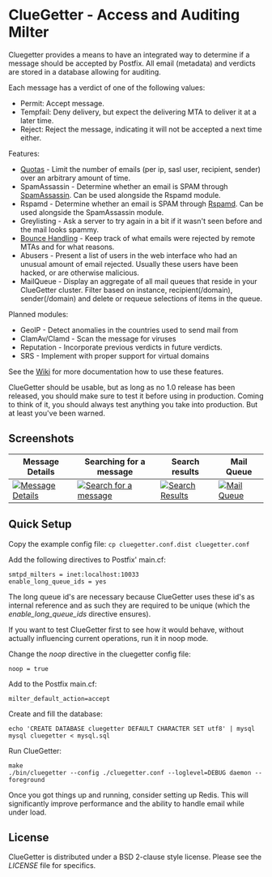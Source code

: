 # ClueGetter - Access and Auditing Milter

Cluegetter provides a means to have an integrated way to determine if a message
should be accepted by Postfix. All email (metadata) and verdicts are stored in a
database allowing for auditing.

Each message has a verdict of one of the following values:
* Permit: Accept message.
* Tempfail: Deny delivery, but expect the delivering MTA to deliver it at a later time.
* Reject: Reject the message, indicating it will not be accepted a next time either.

Features:
* [Quotas](https://github.com/Freeaqingme/ClueGetter/wiki/Quotas) - Limit the number of emails
  (per ip, sasl user, recipient, sender) over an arbitrary amount of time. 
* SpamAssassin - Determine whether an email is SPAM through [SpamAssassin](http://spamassassin.apache.org/).
  Can be used alongside the Rspamd module.
* Rspamd - Determine whether an email is SPAM through [Rspamd](http://www.rspamd.com).
  Can be used alongside the SpamAssassin module.
* Greylisting - Ask a server to try again in a bit if it wasn't seen before and the mail looks spammy.
* [Bounce Handling](https://github.com/Freeaqingme/ClueGetter/wiki/Bounce-Handling) - Keep track of
  what emails were rejected by remote MTAs and for what reasons.
* Abusers - Present a list of users in the web interface who had an unusual amount of email rejected.
  Usually these users have been hacked, or are otherwise malicious.
* MailQueue - Display an aggregate of all mail queues that reside in your ClueGetter cluster.
  Filter based on instance, recipient(/domain), sender(/domain) and delete or requeue selections
  of items in the queue.

Planned modules:
* GeoIP - Detect anomalies in the countries used to send mail from
* ClamAv/Clamd - Scan the message for viruses
* Reputation - Incorporate previous verdicts in future verdicts.
* SRS - Implement with proper support for virtual domains

See the [Wiki](https://github.com/Freeaqingme/ClueGetter/wiki) for more documentation how to use
these features.

ClueGetter should be usable, but as long as no 1.0 release has been released,
you should make sure to test it before using in production. Coming to think
of it, you should always test anything you take into production. But at
least you've been warned.


## Screenshots

| Message Details | Searching for a message | Search results | Mail Queue |
| ------------- | ------------- | ------------- | ------------- | 
| [![Message Details](https://raw.githubusercontent.com/Freeaqingme/ClueGetter/develop/screenshots/thumbs/200.MessageDetails.png)](https://raw.githubusercontent.com/Freeaqingme/ClueGetter/develop/screenshots/MessageDetails.png) | [![Search for a message](https://raw.githubusercontent.com/Freeaqingme/ClueGetter/develop/screenshots/thumbs/200.Search.png)](https://raw.githubusercontent.com/Freeaqingme/ClueGetter/develop/screenshots/Search.png) | [![Search Results](https://raw.githubusercontent.com/Freeaqingme/ClueGetter/develop/screenshots/thumbs/200.SearchResultsByEmail.png)](https://raw.githubusercontent.com/Freeaqingme/ClueGetter/develop/screenshots/SearchResultsByEmail.png) | [![Mail Queue ](https://raw.githubusercontent.com/Freeaqingme/ClueGetter/develop/screenshots/thumbs/200.MailQueue.png)](https://raw.githubusercontent.com/Freeaqingme/ClueGetter/develop/screenshots/MailQueue.png) |



## Quick Setup
Copy the example config file:
```cp cluegetter.conf.dist cluegetter.conf```

Add the following directives to Postfix' main.cf:
```
smtpd_milters = inet:localhost:10033
enable_long_queue_ids = yes
  ```

The long queue id's are necessary because ClueGetter uses these id's as internal
reference and as such they are required to be unique (which the
*enable_long_queue_ids* directive ensures).

If you want to test ClueGetter first to see how it would behave, without actually
influencing current operations, run it in noop mode.

Change the *noop* directive in the cluegetter config file:
```
noop = true
  ```
Add to the Postfix main.cf:
```
milter_default_action=accept
```

Create and fill the database:
```
echo 'CREATE DATABASE cluegetter DEFAULT CHARACTER SET utf8' | mysql
mysql cluegetter < mysql.sql
```

Run ClueGetter:
```
make
./bin/cluegetter --config ./cluegetter.conf --loglevel=DEBUG daemon --foreground
```

Once you got things up and running, consider setting up Redis. This will
significantly improve performance and the ability to handle email while
under load.

## License

ClueGetter is distributed under a BSD 2-clause style license.
Please see the *LICENSE* file for specifics.
